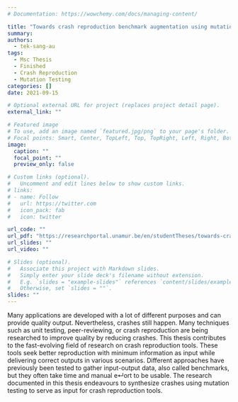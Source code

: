 ```yaml
---
# Documentation: https://wowchemy.com/docs/managing-content/

title: "Towards crash reproduction benchmark augmentation using mutation testing"
summary: 
authors:
  - tek-sang-au
tags:
  - Msc Thesis
  - Finished
  - Crash Reproduction
  - Mutation Testing
categories: []
date: 2021-09-15

# Optional external URL for project (replaces project detail page).
external_link: ""

# Featured image
# To use, add an image named `featured.jpg/png` to your page's folder.
# Focal points: Smart, Center, TopLeft, Top, TopRight, Left, Right, BottomLeft, Bottom, BottomRight.
image:
  caption: ""
  focal_point: ""
  preview_only: false

# Custom links (optional).
#   Uncomment and edit lines below to show custom links.
# links:
# - name: Follow
#   url: https://twitter.com
#   icon_pack: fab
#   icon: twitter

url_code: ""
url_pdf: "https://researchportal.unamur.be/en/studentTheses/towards-crash-reproduction-benchmark-augmentation-using-mutation-"
url_slides: ""
url_video: ""

# Slides (optional).
#   Associate this project with Markdown slides.
#   Simply enter your slide deck's filename without extension.
#   E.g. `slides = "example-slides"` references `content/slides/example-slides.md`.
#   Otherwise, set `slides = ""`.
slides: ""
---
```


Many applications are developed with a lot of different purposes and can provide quality output. Nevertheless, crashes still happen. Many techniques such as unit testing, peer-reviewing, or crash reproduction are being researched to improve quality by reducing crashes. This thesis contributes to the fast-evolving field of research on crash reproduction tools. These tools seek better reproduction with minimum information as input while delivering correct outputs in various scenarios. Different approaches have previously been tested to gather input-output data, also called benchmarks, but they often take time and manual e↵ort to be usable. The research documented in this thesis endeavours to synthesize crashes using mutation testing to serve as input for crash reproduction tools.
